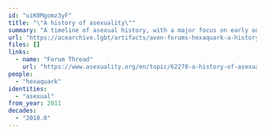 ```yaml
---
id: "uiK0Mgomz3yF"
title: "\"A history of asexuality\""
summary: "A timeline of asexual history, with a major focus on early online asexual communities"
url: "https://acearchive.lgbt/artifacts/aven-forums-hexaquark-a-history-of-asexuality"
files: []
links:
  - name: "Forum Thread"
    url: "https://www.asexuality.org/en/topic/62278-a-history-of-asexuality"
people:
  - "hexaquark"
identities:
  - "asexual"
from_year: 2011
decades:
  - "2010.0"
---
```

